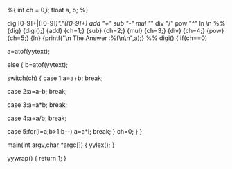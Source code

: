 %{
int ch = 0,i;
float a, b;
%}

dig [0-9]+|([0-9]*)"."([0-9]+)
add "+"
sub "-"
mul "*"
div "/"
pow "^"
ln \n
%%
{dig} {digi();}
{add} {ch=1;}
{sub} {ch=2;}
{mul} {ch=3;}
{div} {ch=4;}
{pow} {ch=5;}
{ln} {printf("\n The Answer :%f\n\n",a);}
%%
digi()
{
if(ch==0)

a=atof(yytext);

else
{
b=atof(yytext);

switch(ch)
{
case 1:a=a+b;
break;

case 2:a=a-b;
break;

case 3:a=a*b;
break;

case 4:a=a/b;
break;

case 5:for(i=a;b>1;b--)
a=a*i;
break;
}
ch=0;
}
}

main(int argv,char *argc[])
{
yylex();
}

yywrap()
{
return 1;
}

